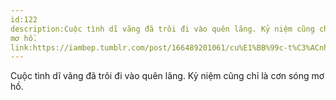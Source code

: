 ```yaml
---
id:122
description:Cuộc tình dĩ vãng đã trôi đi vào quên lãng. Kỷ niệm cũng chỉ là cơn sóng
mơ hồ.
link:https://iambep.tumblr.com/post/166489201061/cu%E1%BB%99c-t%C3%ACnh-d%C4%A9-v%C3%A3ng-%C4%91%C3%A3-tr%C3%B4i-%C4%91i-v%C3%A0o-qu%C3%AAn-l%C3%A3ng-k%E1%BB%B7
---
```


Cuộc tình dĩ vãng đã trôi đi vào quên lãng. Kỷ niệm cũng chỉ là cơn sóng
mơ hồ.